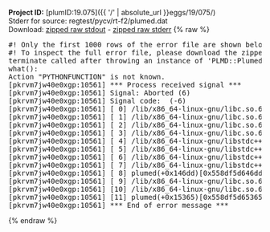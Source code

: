 **Project ID:** [plumID:19.075]({{ '/' | absolute_url }}eggs/19/075/)  
Stderr for source:  regtest/pycv/rt-f2/plumed.dat   
Download: [zipped raw stdout](plumed.dat.plumed.stdout.txt.zip) - [zipped raw stderr](plumed.dat.plumed.stderr.txt.zip) 
{% raw %}
<pre>
#! Only the first 1000 rows of the error file are shown below
#! To inspect the full error file, please download the zipped raw stderr file above
terminate called after throwing an instance of 'PLMD::Plumed::Exception'
what():
Action "PYTHONFUNCTION" is not known.
[pkrvm7jw40e0xgp:10561] *** Process received signal ***
[pkrvm7jw40e0xgp:10561] Signal: Aborted (6)
[pkrvm7jw40e0xgp:10561] Signal code:  (-6)
[pkrvm7jw40e0xgp:10561] [ 0] /lib/x86_64-linux-gnu/libc.so.6(+0x45330)[0x7f46e5c45330]
[pkrvm7jw40e0xgp:10561] [ 1] /lib/x86_64-linux-gnu/libc.so.6(pthread_kill+0x11c)[0x7f46e5c9eb2c]
[pkrvm7jw40e0xgp:10561] [ 2] /lib/x86_64-linux-gnu/libc.so.6(gsignal+0x1e)[0x7f46e5c4527e]
[pkrvm7jw40e0xgp:10561] [ 3] /lib/x86_64-linux-gnu/libc.so.6(abort+0xdf)[0x7f46e5c288ff]
[pkrvm7jw40e0xgp:10561] [ 4] /lib/x86_64-linux-gnu/libstdc++.so.6(+0xa5ff5)[0x7f46e60a5ff5]
[pkrvm7jw40e0xgp:10561] [ 5] /lib/x86_64-linux-gnu/libstdc++.so.6(+0xbb0da)[0x7f46e60bb0da]
[pkrvm7jw40e0xgp:10561] [ 6] /lib/x86_64-linux-gnu/libstdc++.so.6(_ZSt10unexpectedv+0x0)[0x7f46e60a5a55]
[pkrvm7jw40e0xgp:10561] [ 7] /lib/x86_64-linux-gnu/libstdc++.so.6(+0xa5a6f)[0x7f46e60a5a6f]
[pkrvm7jw40e0xgp:10561] [ 8] plumed(+0x146dd)[0x558df5d646dd]
[pkrvm7jw40e0xgp:10561] [ 9] /lib/x86_64-linux-gnu/libc.so.6(+0x2a1ca)[0x7f46e5c2a1ca]
[pkrvm7jw40e0xgp:10561] [10] /lib/x86_64-linux-gnu/libc.so.6(__libc_start_main+0x8b)[0x7f46e5c2a28b]
[pkrvm7jw40e0xgp:10561] [11] plumed(+0x15365)[0x558df5d65365]
[pkrvm7jw40e0xgp:10561] *** End of error message ***
</pre>
{% endraw %}
